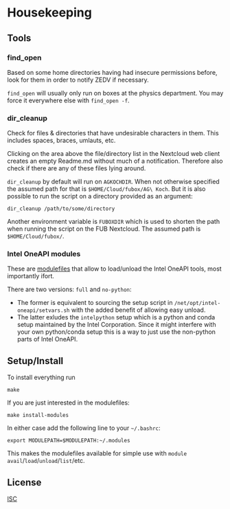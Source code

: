 # Housekeeping

## Tools

### find_open

Based on some home directories having had insecure permissions before, look for them in order to notify ZEDV if necessary.

`find_open` will usually only run on boxes at the physics department. You may force it everywhere else with `find_open -f`.

### dir_cleanup

Check for files & directories that have undesirable characters in them. This includes spaces, braces, umlauts, etc.

Clicking on the area above the file/directory list in the Nextcloud web client creates an empty Readme.md without much of a notification. Therefore also check if there are any of these files lying around.

`dir_cleanup` by default will run on `AGKOCHDIR`. When not otherwise specified the assumed path for that is `$HOME/Cloud/fubox/AG\ Koch`. But it is also possible to run the script on a directory provided as an argument:

```shell
dir_cleanup /path/to/some/directory
```

Another environment variable is `FUBOXDIR` which is used to shorten the path when running the script on the FUB Nextcloud. The assumed path is `$HOME/Cloud/fubox/`.

### Intel OneAPI modules

These are [modulefiles](https://modules.readthedocs.io/en/latest/modulefile.html) that allow to load/unload the Intel OneAPI tools, most importantly ifort.

There are two versions: `full` and `no-python`:
- The former is equivalent to sourcing the setup script in `/net/opt/intel-oneapi/setvars.sh` with the added benefit of allowing easy unload.
- The latter exludes the `intelpython` setup which is a python and conda setup maintained by the Intel Corporation. Since it might interfere with your own python/conda setup this is a way to just use the non-python parts of Intel OneAPI.

## Setup/Install

To install everything run

```
make
```

If you are just interested in the modulefiles:

```shell
make install-modules
```

In either case add the following line to your `~/.bashrc`:

```shell
export MODULEPATH=$MODULEPATH:~/.modules
```

This makes the modulefiles available for simple use with `module` `avail`/`load`/`unload`/`list`/etc.

## License
[ISC](https://opensource.org/licenses/ISC)
